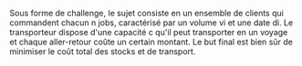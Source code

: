 Sous forme de challenge, le sujet consiste en un ensemble de clients qui commandent chacun  n jobs, caractérisé par un volume vi et une date di.
Le transporteur dispose d'une capacité c qu'il peut transporter en un voyage et chaque aller-retour coûte un certain montant.
Le but final est bien sûr de minimiser le coût total des stocks et de transport.